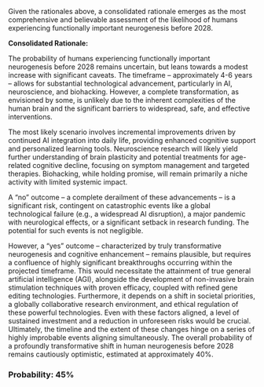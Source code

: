 Given the rationales above, a consolidated rationale emerges as the most comprehensive and believable assessment of the likelihood of humans experiencing functionally important neurogenesis before 2028.

**Consolidated Rationale:**

The probability of humans experiencing functionally important neurogenesis before 2028 remains uncertain, but leans towards a modest increase with significant caveats. The timeframe – approximately 4-6 years – allows for substantial technological advancement, particularly in AI, neuroscience, and biohacking. However, a complete transformation, as envisioned by some, is unlikely due to the inherent complexities of the human brain and the significant barriers to widespread, safe, and effective interventions.

The most likely scenario involves incremental improvements driven by continued AI integration into daily life, providing enhanced cognitive support and personalized learning tools. Neuroscience research will likely yield further understanding of brain plasticity and potential treatments for age-related cognitive decline, focusing on symptom management and targeted therapies. Biohacking, while holding promise, will remain primarily a niche activity with limited systemic impact.

A “no” outcome – a complete derailment of these advancements – is a significant risk, contingent on catastrophic events like a global technological failure (e.g., a widespread AI disruption), a major pandemic with neurological effects, or a significant setback in research funding. The potential for such events is not negligible.

However, a “yes” outcome – characterized by truly transformative neurogenesis and cognitive enhancement – remains plausible, but requires a confluence of highly significant breakthroughs occurring within the projected timeframe. This would necessitate the attainment of true general artificial intelligence (AGI), alongside the development of non-invasive brain stimulation techniques with proven efficacy, coupled with refined gene editing technologies. Furthermore, it depends on a shift in societal priorities, a globally collaborative research environment, and ethical regulation of these powerful technologies. Even with these factors aligned, a level of sustained investment and a reduction in unforeseen risks would be crucial.  Ultimately, the timeline and the extent of these changes hinge on a series of highly improbable events aligning simultaneously. The overall probability of a profoundly transformative shift in human neurogenesis before 2028 remains cautiously optimistic, estimated at approximately 40%.

### Probability: 45%